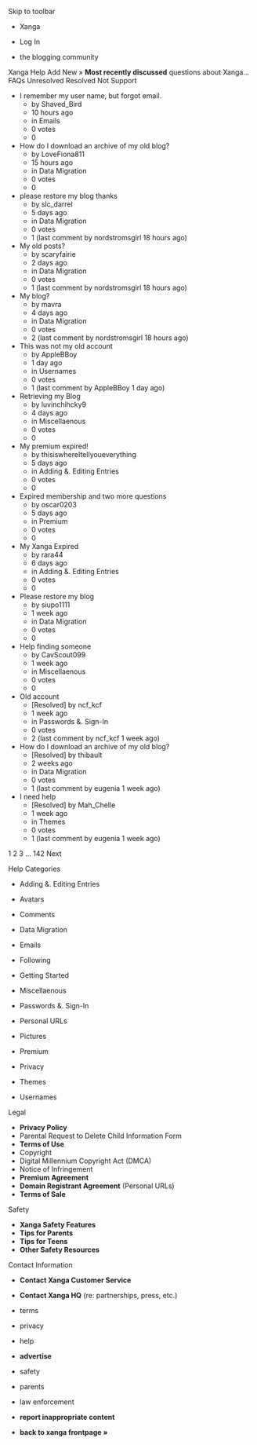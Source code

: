 Skip to toolbar

*   Xanga

*   Log In

*   the blogging community

Xanga Help Add New » **Most recently discussed** questions about Xanga… FAQs Unresolved Resolved Not Support

*   I remember my user name, but forgot email.
    *   by Shaved\_Bird
    *   10 hours ago
    *   in Emails
    *   0 votes
    *   0
*   How do I download an archive of my old blog?
    *   by LoveFiona811
    *   15 hours ago
    *   in Data Migration
    *   0 votes
    *   0
*   please restore my blog thanks
    *   by slc\_darrel
    *   5 days ago
    *   in Data Migration
    *   0 votes
    *   1 (last comment by nordstromsgirl 18 hours ago)
*   My old posts?
    *   by scaryfairie
    *   2 days ago
    *   in Data Migration
    *   0 votes
    *   1 (last comment by nordstromsgirl 18 hours ago)
*   My blog?
    *   by mavra
    *   4 days ago
    *   in Data Migration
    *   0 votes
    *   2 (last comment by nordstromsgirl 18 hours ago)
*   This was not my old account
    *   by AppleBBoy
    *   1 day ago
    *   in Usernames
    *   0 votes
    *   1 (last comment by AppleBBoy 1 day ago)
*   Retrieving my Blog
    *   by luvinchihcky9
    *   4 days ago
    *   in Miscellaenous
    *   0 votes
    *   0
*   My premium expired!
    *   by thisiswhereItellyoueverything
    *   5 days ago
    *   in Adding &. Editing Entries
    *   0 votes
    *   0
*   Expired membership and two more questions
    *   by oscar0203
    *   5 days ago
    *   in Premium
    *   0 votes
    *   0
*   My Xanga Expired
    *   by rara44
    *   6 days ago
    *   in Adding &. Editing Entries
    *   0 votes
    *   0
*   Please restore my blog
    *   by siupo1111
    *   1 week ago
    *   in Data Migration
    *   0 votes
    *   0
*   Help finding someone
    *   by CavScout099
    *   1 week ago
    *   in Miscellaenous
    *   0 votes
    *   0
*   Old account
    *   \[Resolved\] by ncf\_kcf
    *   1 week ago
    *   in Passwords &. Sign-In
    *   0 votes
    *   2 (last comment by ncf\_kcf 1 week ago)
*   How do I download an archive of my old blog?
    *   \[Resolved\] by thibault
    *   2 weeks ago
    *   in Data Migration
    *   0 votes
    *   1 (last comment by eugenia 1 week ago)
*   I need help
    *   \[Resolved\] by Mah\_Chelle
    *   1 week ago
    *   in Themes
    *   0 votes
    *   1 (last comment by eugenia 1 week ago)

1 2 3 ... 142 Next

Help Categories

*   Adding &. Editing Entries
*   Avatars
*   Comments
*   Data Migration
*   Emails
*   Following
*   Getting Started
*   Miscellaenous

*   Passwords &. Sign-In
*   Personal URLs
*   Pictures
*   Premium
*   Privacy
*   Themes
*   Usernames

Legal

*   **Privacy Policy**
*   Parental Request to Delete Child Information Form
*   **Terms of Use**
*   Copyright
*   Digital Millennium Copyright Act (DMCA)
*   Notice of Infringement
*   **Premium Agreement**
*   **Domain Registrant Agreement** (Personal URLs)
*   **Terms of Sale**

Safety

*   **Xanga Safety Features**
*   **Tips for Parents**
*   **Tips for Teens**
*   **Other Safety Resources**

Contact Information

*   **Contact Xanga Customer Service**
*   **Contact Xanga HQ** (re: partnerships, press, etc.)

*   terms
*   privacy
*   help
*   **advertise**

*   safety
*   parents
*   law enforcement
*   **report inappropriate content**

*   **back to xanga frontpage »**